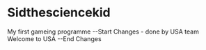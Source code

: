 # Sidthesciencekid
My first gameing programme
--Start Changes - done by USA team
Welcome to USA
--End Changes
